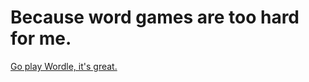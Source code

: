# Because word games are too hard for me.

[Go play Wordle, it's great.](https://www.powerlanguage.co.uk/wordle/)
